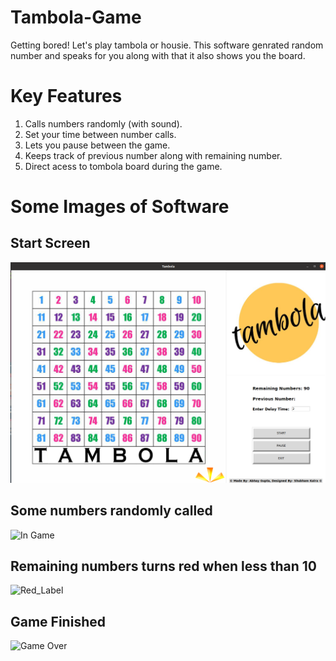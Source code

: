 # Tambola-Game
Getting bored! Let's play tambola or housie. This software genrated random number and speaks for you along with that it also shows you the board.

# Key Features
1. Calls numbers randomly (with sound).
2. Set your time between number calls.
3. Lets you pause between the game.
4. Keeps track of previous number along with remaining number.
5. Direct acess to tombola board during the game.

# Some Images of Software
## Start Screen

![Start Screen](https://github.com/guptag911/Tambola-Game/blob/master/Images%20of%20game/Game_Start.png)

## Some numbers randomly called

![In Game]()

## Remaining numbers turns red when less than 10

![Red_Label]()

## Game Finished

![Game Over]()


